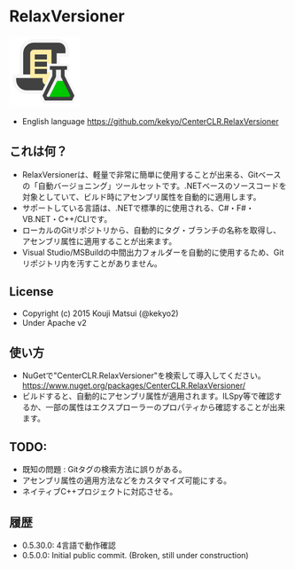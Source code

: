 # RelaxVersioner
![RelaxVersioner](https://raw.githubusercontent.com/kekyo/CenterCLR.RelaxVersioner/master/Images/CenterCLR.RelaxVersioner.128.png)
* English language https://github.com/kekyo/CenterCLR.RelaxVersioner

## これは何？
* RelaxVersionerは、軽量で非常に簡単に使用することが出来る、Gitベースの「自動バージョニング」ツールセットです。.NETベースのソースコードを対象としていて、ビルド時にアセンブリ属性を自動的に適用します。
* サポートしている言語は、.NETで標準的に使用される、C#・F#・VB.NET・C++/CLIです。
* ローカルのGitリポジトリから、自動的にタグ・ブランチの名称を取得し、アセンブリ属性に適用することが出来ます。
* Visual Studio/MSBuildの中間出力フォルダーを自動的に使用するため、Gitリポジトリ内を汚すことがありません。

## License
* Copyright (c) 2015 Kouji Matsui (@kekyo2)
* Under Apache v2

## 使い方
* NuGetで"CenterCLR.RelaxVersioner"を検索して導入してください。 https://www.nuget.org/packages/CenterCLR.RelaxVersioner/
* ビルドすると、自動的にアセンブリ属性が適用されます。ILSpy等で確認するか、一部の属性はエクスプローラーのプロパティから確認することが出来ます。

## TODO:
* 既知の問題 : Gitタグの検索方法に誤りがある。
* アセンブリ属性の適用方法などをカスタマイズ可能にする。
* ネイティブC++プロジェクトに対応させる。

## 履歴
* 0.5.30.0: 4言語で動作確認
* 0.5.0.0: Initial public commit. (Broken, still under construction)
